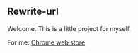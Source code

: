## Rewrite-url

Welcome. This is a little project for myself. 

For me: [Chrome web store](https://chrome.google.com/webstore/detail/rewrite-url/gonohoiaeampkigkmpbnogkonenejhjk?hl=en)
